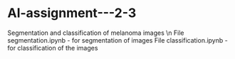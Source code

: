 # AI-assignment---2-3
Segmentation and classification of melanoma images \n
File segmentation.ipynb - for segmentation of images
File classification.ipynb - for classification of the images

